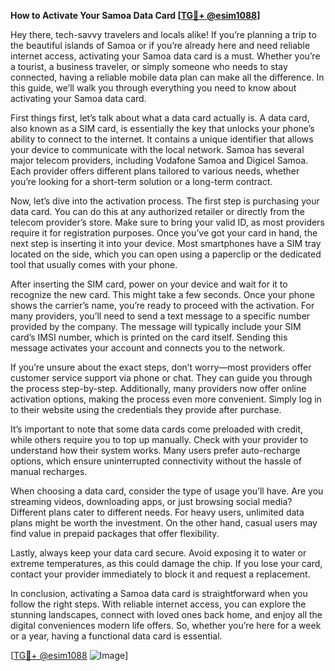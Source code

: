 **How to Activate Your Samoa Data Card [[TG💪+ @esim1088](https://t.me/s/esim1088)]**

Hey there, tech-savvy travelers and locals alike! If you’re planning a trip to the beautiful islands of Samoa or if you’re already here and need reliable internet access, activating your Samoa data card is a must. Whether you’re a tourist, a business traveler, or simply someone who needs to stay connected, having a reliable mobile data plan can make all the difference. In this guide, we’ll walk you through everything you need to know about activating your Samoa data card.

First things first, let’s talk about what a data card actually is. A data card, also known as a SIM card, is essentially the key that unlocks your phone’s ability to connect to the internet. It contains a unique identifier that allows your device to communicate with the local network. Samoa has several major telecom providers, including Vodafone Samoa and Digicel Samoa. Each provider offers different plans tailored to various needs, whether you’re looking for a short-term solution or a long-term contract.

Now, let’s dive into the activation process. The first step is purchasing your data card. You can do this at any authorized retailer or directly from the telecom provider’s store. Make sure to bring your valid ID, as most providers require it for registration purposes. Once you’ve got your card in hand, the next step is inserting it into your device. Most smartphones have a SIM tray located on the side, which you can open using a paperclip or the dedicated tool that usually comes with your phone.

After inserting the SIM card, power on your device and wait for it to recognize the new card. This might take a few seconds. Once your phone shows the carrier’s name, you’re ready to proceed with the activation. For many providers, you’ll need to send a text message to a specific number provided by the company. The message will typically include your SIM card’s IMSI number, which is printed on the card itself. Sending this message activates your account and connects you to the network.

If you’re unsure about the exact steps, don’t worry—most providers offer customer service support via phone or chat. They can guide you through the process step-by-step. Additionally, many providers now offer online activation options, making the process even more convenient. Simply log in to their website using the credentials they provide after purchase.

It’s important to note that some data cards come preloaded with credit, while others require you to top up manually. Check with your provider to understand how their system works. Many users prefer auto-recharge options, which ensure uninterrupted connectivity without the hassle of manual recharges.

When choosing a data card, consider the type of usage you’ll have. Are you streaming videos, downloading apps, or just browsing social media? Different plans cater to different needs. For heavy users, unlimited data plans might be worth the investment. On the other hand, casual users may find value in prepaid packages that offer flexibility.

Lastly, always keep your data card secure. Avoid exposing it to water or extreme temperatures, as this could damage the chip. If you lose your card, contact your provider immediately to block it and request a replacement.

In conclusion, activating a Samoa data card is straightforward when you follow the right steps. With reliable internet access, you can explore the stunning landscapes, connect with loved ones back home, and enjoy all the digital conveniences modern life offers. So, whether you’re here for a week or a year, having a functional data card is essential.

[[TG💪+ @esim1088](https://t.me/s/esim1088) ![Image](https://i.postimg.cc/Y0z9fWf4/image.png)]